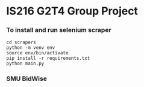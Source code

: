 # IS216 G2T4 Group Project

### To install and run selenium scraper
```
cd scrapers
python -m venv env
source env/bin/activate
pip install -r requirements.txt
python main.py
```
### SMU BidWise
